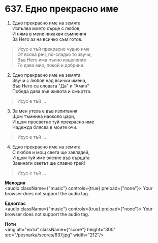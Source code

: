 # 637. Едно прекрасно име

1. Едно прекрасно име на земята  
Изпълва моето сърце с любов,  
И няма в мене никакви съмнения  
За Него аз на всичко съм готов.  

> Исус е тъй прекрасно чудно име  
> От всяка реч, по-сладко то звучи,  
> Във Него има пълно изцеление  
> То дава мир, покой и добрини.  

2. Едно прекрасно име на земята  
Звучи с любов над всички имена,  
Във Него са словата "Да" и "Амин"  
Победа дава във живота и смъртта.  

> Исус е тъй ...  

3. За мен утеха е във изпитания  
Щом тъмнина наоколо цари,  
И щом просветне туй прекрасно име  
Надежда блясва в моите очи.  

> Исус е тъй ...  

4. Едно прекрасно име на земята  
С любов и мощ света ще завладей,  
И щом туй име влезне във сърцата  
Завинаги светът ще славно грей!  

> Исус е тъй ...

**Мелодия**  
<audio className={"music"} controls={true} preload={"none"}>
    <source src="/pesnarka/mp3/637.mp3" type="audio/mpeg"/>
    Your browser does not support the audio tag.
</audio>

**Едноглас**  
<audio className={"music"} controls={true} preload={"none"}>
    <source src="/pesnarka/transp/637.mp3" type="audio/mpeg"/>
    Your browser does not support the audio tag.
</audio>

**Ноти**  
<img alt="ноти" className={"score"} height="300" src="/pesnarka/scores/637.jpg" width="212"/>
